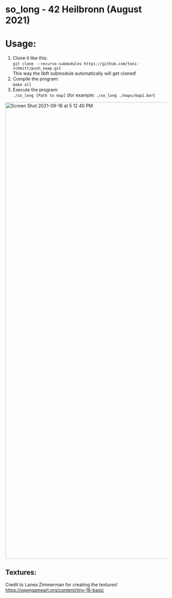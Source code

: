 # so_long - 42 Heilbronn (August 2021)

# Usage:
1. Clone it like this:<br>
`git clone --recurse-submodules https://github.com/toni-schmitt/push_swap.git`<br>
This way the libft submodule automatically will get cloned!
2. Compile the program:<br>
`make all`
3. Execute the program:<br>
`./so_long [Path to map]` (for example: `./so_long ./maps/map1.ber`)

<img width="1424" alt="Screen Shot 2021-09-16 at 5 12 40 PM" src="https://user-images.githubusercontent.com/25370820/133638400-e1ffc411-a90c-4602-a0c6-c9fd484774e2.png">


## Textures:
Credit to Lanea Zimmerman for creating the textures! https://opengameart.org/content/tiny-16-basic
